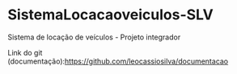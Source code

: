 # SistemaLocacaoveiculos-SLV
Sistema de locação de veículos - Projeto integrador 

Link do git (documentação):https://github.com/leocassiosilva/documentacao

